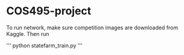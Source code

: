 # COS495-project
To run network, make sure competition images are downloaded from Kaggle. Then run

'''
python statefarm_train.py
'''